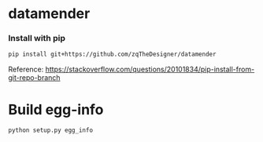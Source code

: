 # datamender

### Install with pip
```bash
pip install git+https://github.com/zqTheDesigner/datamender
```

Reference: https://stackoverflow.com/questions/20101834/pip-install-from-git-repo-branch

# Build egg-info
```bash
python setup.py egg_info
```	

